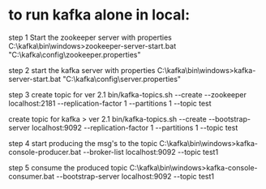 # to run kafka alone in local:

step 1
Start the zookeeper server with  properties
C:\kafka\bin\windows>zookeeper-server-start.bat "C:\kafka\config\zookeeper.properties"

step 2
start the kafka server with properties
C:\kafka\bin\windows>kafka-server-start.bat "C:\kafka\config\server.properties"

step 3
create topic for ver 2.1
bin/kafka-topics.sh --create --zookeeper localhost:2181 --replication-factor 1 --partitions 1 --topic test

create topic for kafka > ver 2.1
bin/kafka-topics.sh --create --bootstrap-server localhost:9092 --replication-factor 1 --partitions 1 --topic test

step 4 
start producing the msg's to the topic
C:\kafka\bin\windows>kafka-console-producer.bat --broker-list localhost:9092 --topic test1

step 5
consume the produced topic
C:\kafka\bin\windows>kafka-console-consumer.bat --bootstrap-server localhost:9092 --topic test1